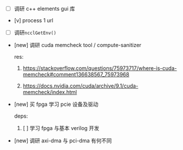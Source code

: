 * [ ] 调研 c++ elements gui 库

* [v] process 1 url

* [ ] 调研`ncclGetEnv()`

* [new] 调研 cuda memcheck tool / compute-sanitizer

    res:

    1. <https://stackoverflow.com/questions/75973717/where-is-cuda-memcheck#comment136638567_75973968>

    1. <https://docs.nvidia.com/cuda/archive/9.1/cuda-memcheck/index.html>

* [new] 买 fpga 学习 pcie 设备及驱动

    deps:

    1. [ ] 学习 fpga 与基本 verilog 开发

* [new] 调研 axi-dma 与 pci-dma 有何不同
